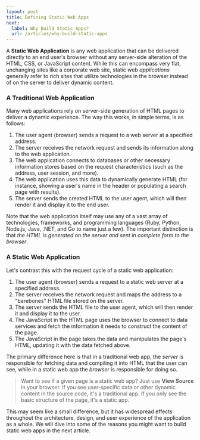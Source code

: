 ```yaml
---
layout: post
title: Defining Static Web Apps
next:
  label: Why Build Static Apps?
  url: /articles/why-build-static-apps
---
```


A **Static Web Application** is any web application that can be delivered directly
to an end user's browser without any server-side alteration of the HTML, CSS, or
JavaScript content. While this can encompass very flat, unchanging sites like a
corporate web site, static web *applications* generally refer to rich sites
that utilize technologies in the browser instead of on the server to deliver
dynamic content.

### A Traditional Web Application

Many web applications rely on server-side generation of HTML pages to deliver
a dynamic experience. The way this works, in simple terms, is as follows:

1. The user agent (browser) sends a request to a web server at a specified address.
2. The server receives the network request and sends its information along to the web
   application.
3. The web application connects to databases or other necessary information stores based
   on the request characteristics (such as the address, user session, and more).
4. The web application uses this data to dynamically generate HTML (for instance, showing
   a user's name in the header or populating a search page with results).
5. The server sends the created HTML to the user agent, which will then render it and
   display it to the end user.
   
Note that the web application itself may use any of a vast array of technologies, frameworks,
and programming languages (Ruby, Python, Node.js, Java, .NET, and Go to name just a few).
The important distinction is that *the HTML is generated on the server and sent in complete
form to the browser*.

### A Static Web Application

Let's contrast this with the request cycle of a static web application:

1. The user agent (browser) sends a request to a static web server at a specified address.
2. The server receives the network request and maps the address to a "barebones" HTML file stored on the
   server.
3. The server sends the HTML file to the user agent, which will then render it and display it
   to the user.
4. The JavaScript in the HTML page uses the browser to connect to data services and fetch the
   information it needs to construct the content of the page.
5. The JavaScript in the page takes the data and manipulates the page's HTML, updating it with
   the data fetched above.
   
The primary difference here is that in a traditional web app, the *server* is responsible for
fetching data and compiling it into HTML that the user can see, while in a static web app the
*browser* is responsible for doing so.

> Want to see if a given page is a static web app? Just use **View Source** in your browser. If you
> see user-specific data or other dynamic content in the source code, it's a traditional app. If you
> only see the basic structure of the page, it's a static app.

This may seem like a small difference, but it has widespread effects throughout the architecture,
design, and user experience of the application as a whole. We will dive into some of the reasons
you might want to build static web apps in the next article.